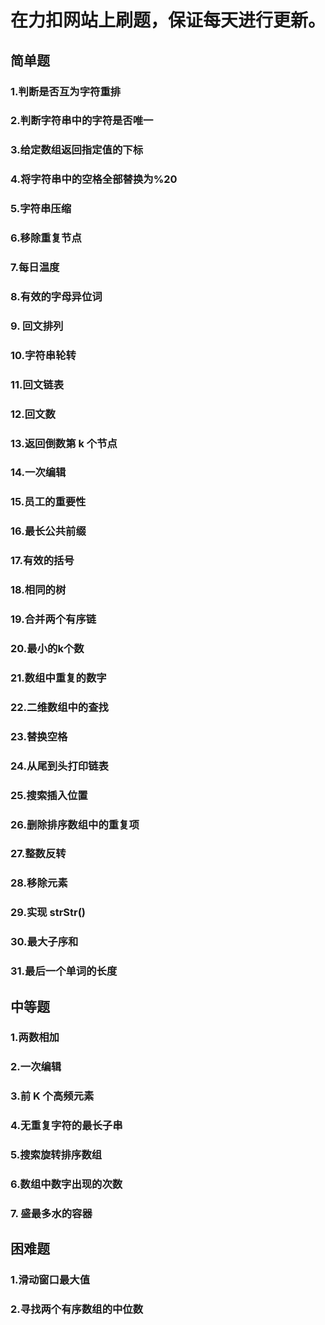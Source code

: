 # 在力扣网站上刷题，保证每天进行更新。
## 简单题
### 1.判断是否互为字符重排
### 2.判断字符串中的字符是否唯一
### 3.给定数组返回指定值的下标
### 4.将字符串中的空格全部替换为%20
### 5.字符串压缩
### 6.移除重复节点
### 7.每日温度
### 8.有效的字母异位词
### 9. 回文排列
### 10.字符串轮转
### 11.回文链表
### 12.回文数
### 13.返回倒数第 k 个节点
### 14.一次编辑
### 15.员工的重要性
### 16.最长公共前缀
### 17.有效的括号
### 18.相同的树
### 19.合并两个有序链
### 20.最小的k个数
### 21.数组中重复的数字
### 22.二维数组中的查找
### 23.替换空格
### 24.从尾到头打印链表
### 25.搜索插入位置
### 26.删除排序数组中的重复项
### 27.整数反转
### 28.移除元素
### 29.实现 strStr()
### 30.最大子序和
### 31.最后一个单词的长度

## 中等题
### 1.两数相加
### 2.一次编辑
### 3.前 K 个高频元素
### 4.无重复字符的最长子串
### 5.搜索旋转排序数组
### 6.数组中数字出现的次数
### 7. 盛最多水的容器

## 困难题
### 1.滑动窗口最大值
### 2.寻找两个有序数组的中位数
